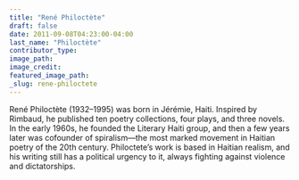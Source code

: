```yaml
---
title: "René Philoctète"
draft: false
date: 2011-09-08T04:23:00-04:00
last_name: "Philoctète"
contributor_type:
image_path:
image_credit:
featured_image_path:
_slug: rene-philoctete
---
```


René Philoctète (1932–1995) was born in Jérémie, Haiti. Inspired by Rimbaud, he published ten poetry collections, four plays, and three novels. In the early 1960s, he founded the Literary Haiti group, and then a few years later was cofounder of spiralism—the most marked movement in Haitian poetry of the 20th century. Philoctete’s work is based in Haitian realism, and his writing still has a political urgency to it, always fighting against violence and dictatorships.

